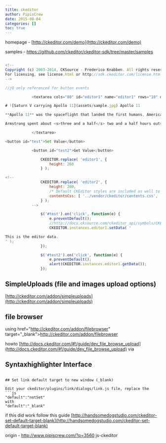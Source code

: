 ```yaml
---
title: ckeditor
author: PipisCrew
date: 2015-08-04
categories: []
toc: true
---
```


homepage - [http://ckeditor.com/demo](http://ckeditor.com/demo)

samples - [https://github.com/ckeditor/ckeditor-sdk/tree/master/samples ](https://github.com/ckeditor/ckeditor-sdk/tree/master/samples )

```js

<!--
Copyright (c) 2003-2014, CKSource - Frederico Knabben. All rights reserved.
For licensing, see license.html or http://sdk.ckeditor.com/license.html.
-->

//jQ only referenced for button events

			<textarea cols="80" id="editor1" name="editor1" rows="10" data-sample="1" data-sample-short="">

# ![Saturn V carrying Apollo 11](assets/sample.jpg) Apollo 11

**Apollo 11** was the spaceflight that landed the first humans, Americans [Neil Armstrong](http://en.wikipedia.org/wiki/Neil_Armstrong) and [Buzz Aldrin](http://en.wikipedia.org/wiki/Buzz_Aldrin), on the Moon on July 20, 1969, at 20:18 UTC. Armstrong became the first to step onto the lunar surface 6 hours later on July 21 at 02:56 UTC.

Armstrong spent about <s>three and a half</s> two and a half hours outside the spacecraft, Aldrin slightly less; and together they collected 47.5 pounds (21.5 kg) of lunar material for return to Earth. A third member of the mission, [Michael Collins](http://en.wikipedia.org/wiki/Michael_Collins_(astronaut)), piloted the [command](http://en.wikipedia.org/wiki/Apollo_Command/Service_Module) spacecraft alone in lunar orbit until Armstrong and Aldrin returned to it for the trip back to Earth.

			</textarea>

<button id="test">Set Value</button>  

			<button id="test2">Get Value</button>

				CKEDITOR.replace( 'editor1', {
					height: 260
				} );

<!--			
				CKEDITOR.replace( 'editor2', {
					height: 260,
					/* Default CKEditor styles are included as well to avoid copying default styles. */
					contentsCss: [ '../vendor/ckeditor/contents.css', 'assets/css/classic.css' ]
				} );
			-->

				$('#test').on('click', function(e) {
					e.preventDefault();
					//http://docs.cksource.com/ckeditor_api/symbols/CKEDITOR.editor.html#setData
					CKEDITOR.instances.editor1.setData( '

This is the editor data.
' );
				});

				$('#test2').on('click', function(e) {
					e.preventDefault();
					alert(CKEDITOR.instances.editor1.getData());
				});

```

## SimpleUploads (file and images upload options)

[http://ckeditor.com/addon/simpleuploads](http://ckeditor.com/addon/simpleuploads)

## file browser

using href="http://ckeditor.com/addon/filebrowser" target="_blank">http://ckeditor.com/addon/filebrowser

howto 
[http://docs.ckeditor.com/#!/guide/dev_file_browse_upload](http://docs.ckeditor.com/#!/guide/dev_file_browse_upload) via 

## Syntaxhighlighter Interface

```js(http://ckeditor.com/addon/syntaxhighlight)

## Set link default target to new window (_blank)

Edit your ckeditor/plugins/link/dialogs/link.js file, replace the 
```js
"default":"notSet"
with
"default":"_blank"
```

if this did work follow this guide [http://handsomedogstudio.com/ckeditor-set-default-target-blank](http://handsomedogstudio.com/ckeditor-set-default-target-blank)

origin - http://www.pipiscrew.com/?p=3560 js-ckeditor